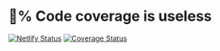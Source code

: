# 💯% Code coverage is useless

[![Netlify Status](https://api.netlify.com/api/v1/badges/c0f298bd-8ad3-4649-a8d2-13b01857f855/deploy-status)](https://app.netlify.com/sites/100-code-coverage-is-useless/deploys)
[![Coverage Status](https://coveralls.io/repos/github/baumannzone/100-code-coverage-is-useless/badge.svg)](https://coveralls.io/github/baumannzone/100-code-coverage-is-useless)

